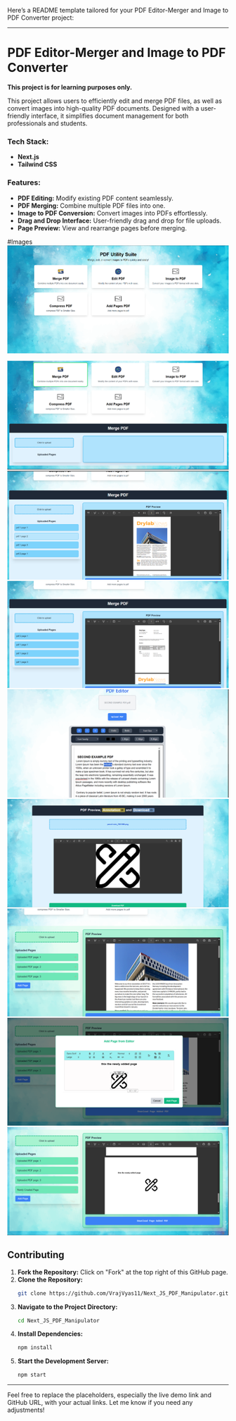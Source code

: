 Here’s a README template tailored for your PDF Editor-Merger and Image to PDF Converter project:

---

# PDF Editor-Merger and Image to PDF Converter

**This project is for learning purposes only.**


This project allows users to efficiently edit and merge PDF files, as well as convert images into high-quality PDF documents. Designed with a user-friendly interface, it simplifies document management for both professionals and students.

### Tech Stack:
- **Next.js**
- **Tailwind CSS**

### Features:
- **PDF Editing:** Modify existing PDF content seamlessly.
- **PDF Merging:** Combine multiple PDF files into one.
- **Image to PDF Conversion:** Convert images into PDFs effortlessly.
- **Drag and Drop Interface:** User-friendly drag and drop for file uploads.
- **Page Preview:** View and rearrange pages before merging.


#Images
![Laptop View](./livedemoimages/1.png)

![Laptop View](./livedemoimages/2.png)
![Laptop View](./livedemoimages/3.png)
![Laptop View](./livedemoimages/4.png)
![Laptop View](./livedemoimages/5.png)
![Laptop View](./livedemoimages/6.png)
![Laptop View](./livedemoimages/7.png)
![Laptop View](./livedemoimages/8.png)
![Laptop View](./livedemoimages/9.png)

## Contributing

1. **Fork the Repository:** Click on "Fork" at the top right of this GitHub page.
2. **Clone the Repository:**
   ```bash
   git clone https://github.com/VrajVyas11/Next_JS_PDF_Manipulator.git
   ```
3. **Navigate to the Project Directory:**
   ```bash
   cd Next_JS_PDF_Manipulator
   ```
4. **Install Dependencies:**
   ```bash
   npm install
   ```
5. **Start the Development Server:**
   ```bash
   npm start
   ```

---

Feel free to replace the placeholders, especially the live demo link and GitHub URL, with your actual links. Let me know if you need any adjustments!
